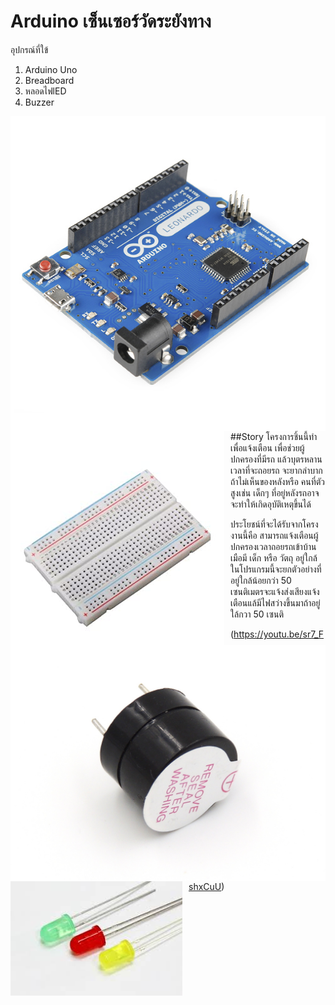 # Arduino เซ็นเซอร์วัดระยังทาง
อุปกรณ์ที่ใข้
1. Arduino Uno
2. Breadboard
3. หลอดไฟlED
4. Buzzer 

<img src="Arduino.jpg"
alt="Arduino Uno"
style="float: left; margin-right: 10px;" />

<img src="Breadboard.jpg"
alt="Breadboard"
style="float: left; margin-right: 10px;" />
     
<img src="505.jpg"
alt="หลอดไฟlED"
style="float: left; margin-right: 10px;" />

<img src="led.jfif"
alt="Buzzer"
style="float: left; margin-right: 10px;" />
     
##Story
โครงการชิ้นนี้ทำเพื่อแจ้งเตือน เพื่อช่วยผู้ปกครองที่มีรถ แล้วบุตรหลานเวลาที่จะถอยรถ จะยากลำบาก ถ้าไม่เห็นของหลังหรือ คนที่ตัวสูงเช่น เด็กๆ ที่อยู่หลังรถอาจจะทำให้เกิดอุบัติเหตุขึ้นได้

ประโยชน์ที่จะได้รับจากโครงงานนี้คือ สามารถแจ้งเตือนผู้ปกครองเวลาถอยรถเข้าบ้านเมือมี เด็ก หรือ วัตถุ อยู่ใกล้ ในโปรแกรมนี้จะยกตัวอย่างที่อยู่ใกล้น้อยกว่า 50 เซนติเมตรจะแจ้งส่งเสียงแจ้งเตือนแล้มีไฟสว่างขึ้นมาถ้าอยู่ใล้กวา 50 เซนติ

(https://youtu.be/sr7_FshxCuU)


